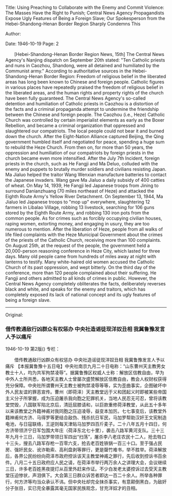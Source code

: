 Title: Using Preaching to Collaborate with the Enemy and Commit Violence: The Masses Have the Right to Punish; Central News Agency Propagandists Expose Ugly Features of Being a Foreign Slave; Our Spokesperson from the Hebei-Shandong-Henan Border Region Sharply Condemns This

Author:

Date: 1946-10-19
Page: 2

　　[Hebei-Shandong-Henan Border Region News, 15th] The Central News Agency's Nanjing dispatch on September 20th stated: "Ten Catholic priests and nuns in Caozhou, Shandong, were all detained and humiliated by the Communist army." According to authoritative sources in the Hebei-Shandong-Henan Border Region: Freedom of religious belief in the liberated areas has long been known to Chinese and foreign people. Catholic figures in various places have repeatedly praised the freedom of religious belief in the liberated areas, and the human rights and property rights of the church have been fully guaranteed. The Central News Agency's so-called detention and humiliation of Catholic priests in Caozhou is a distortion of the facts and a criminal propaganda attempt to undermine the friendship between the Chinese and foreign people. The Caozhou (i.e., Heze) Catholic Church was controlled by certain imperialist elements as early as the Boxer Rebellion, and became a criminal organization that oppressed and slaughtered our compatriots. The local people could not bear it and burned down the church. After the Eight-Nation Alliance captured Beijing, the Qing government humbled itself and negotiated for peace, spending a huge sum to rebuild the Heze Church. From then on, for more than 50 years, the oppression and humiliation of our compatriots by foreign priests in the church became even more intensified. After the July 7th Incident, foreign priests in the church, such as He Fangji and Ma Deluo, colluded with the enemy and puppets to brutally murder soldiers and civilians resisting Japan. Ma Jialuo helped the traitor Wang Wenxian manufacture batteries to contact the Japanese invaders. Wang gave Ma Jialuo a daily subsidy of 400 catties of wheat. On May 14, 1939, He Fangji led Japanese troops from Jining to surround Danianzhuang (70 miles northeast of Heze) and attacked the Eighth Route Army's Yellow River Detachment. On September 13, 1944, Ma Jialuo led Japanese troops to "mop up" everywhere, slaughtering 12 farmers in Libalao Village, robbing 13 livestock, searching for 106 guns stored by the Eighth Route Army, and robbing 130 iron pots from the common people. As for crimes such as forcibly occupying civilian houses, raping women, extorting money, and engaging in usury, they are too numerous to mention. After the liberation of Heze, people from all walks of life filed complaints with the Heze Municipal Government about the crimes of the priests of the Catholic Church, receiving more than 100 complaints. On August 25th, at the request of the people, the government held a 20,000-person reasoning conference in Heze City, which lasted for three days. Many old people came from hundreds of miles away at night with lanterns to testify. Many white-haired old women accused the Catholic Church of its past oppression, and wept bitterly. On the third day of the conference, more than 120 people complained about their suffering. He Fangji and others admitted to all kinds of crimes in public. However, the Central News Agency completely obliterates the facts, deliberately reverses black and white, and speaks for the enemy and traitors, which has completely exposed its lack of national concept and its ugly features of being a foreign slave.



<hr /> 

Original: 


### 借传教通敌行凶群众有权惩办  中央社造谣徒现洋奴丑相  我冀鲁豫发言人予以痛斥

1946-10-19
第2版()
专栏：

　　借传教通敌行凶群众有权惩办
    中央社造谣徒现洋奴丑相
    我冀鲁豫发言人予以痛斥
    【本报冀鲁豫十五日电】中央社南京九月二十日电称：“山东曹州天主教男女教士十人，均为共军拘禁凌辱”。据冀鲁豫区权威人士称：解放区信教自由，早为中外人士所共悉，各地天主教人士曾屡次盛赞解放区信教自由，教会人权财权获得充分保障。中央社所谓曹州天主教士被拘禁凌辱等等，实为歪曲事实，企图破坏中外人民友谊的罪恶宣传。曹州（即荷泽）天主教堂远于义和团起义时即被某些帝国主义分子所掌握，成为压迫屠杀我向胞之犯罪机关，当地人民忍无可忍，曾将该教堂焚毁，八国联军陷北京后，清廷屈膝请和，以巨款重修荷泽教堂，从此五十多年以来该教堂之外籍神甫对我同胞之压迫凌辱，益变本加厉。七七事变后，该教堂外籍神甫何方济、马得罗等更结合敌伪、残杀抗日军民，马加罗帮助汉奸王文宪制造电池，与日寇联络，王逆则每天津贴马加罗四百斤麦子。二十八年五月十四日，何方济带领济宁日军包围大年庄（荷泽东北七十里），袭击八路军黄河支队。三十三年九月十三日，马加罗带领日军四出“扫荡”，屠杀李八老庄农民十二人，抢去牲口十三头，搜去八路军存枪一百零六支，抢去老百姓铁锅一百三十口。至于强占民房、强奸民女、讹诈勒索、高利盘剥等罪行，更是罄竹难书，举不胜举。荷泽解放后，各界公民纷纷向荷泽市政府控诉该天主教堂神甫之罪行，先后收到控诉书百余件。八月二十五日政府应人民之请，在荷泽市举行两万余人之讲理大会，会议继续三日，许多老百姓黑夜提灯从百里外赶来作证。不少白发老太婆控诉过去受天主教堂压迫惨状，声泪俱下。大会第三日群众诉苦者即达一百二十余人。所举各种罪行，何方济等均当众承认不讳。但中央社却完全抹杀事实，有意颠倒黑白，为敌奸分子张目，实已完全暴露其毫无国家民族观念，甘充洋奴才的丑相。
